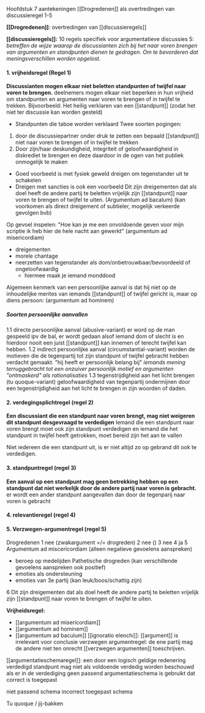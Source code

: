 Hoofdstuk 7 aantekeningen
[[Drogredenen]] als overtredingen van discussieregel 1-5

**[[Drogredenen]]**: overtredingen van [[discussieregels]]

**[[discussieregels]]:** 10 regels specifiek voor argumentatieve discussies
5: *betreffen de wijze waarop de discussianten zich bij het naar voren brengen van argumenten en standpunten dienen te gedragen. Om te bevorderen dat meningsverschillen worden opgelost.*

#### 1. vrijheidsregel (Regel 1)
**Discussianten mogen elkaar niet beletten standpunten of twijfel naar voren te brengen.**
deelnemers mogen elkaar niet beperken in hun vrijheid om standpunten en argumenten naar voren te brengen of in twijfel te trekken. 
Bijvoorbeeld: Het heilig verklaren van een [[standpunt]] (zodat het niet ter discussie kan worden gesteld) 
- Standpunten die taboe worden verklaard
Twee soorten pogingen:
1. door de discussiepartner onder druk te zetten een bepaald [[standpunt]] niet naar voren te brengen of in twijfel te trekken
2. Door zijn/haar deskundigheid, integriteit of geloofwaardigheid in diskrediet te brengen en deze daardoor in de ogen van het publiek onmogelijk te maken

- Goed voorbeeld is met fysiek geweld dreigen om tegenstander uit te schakelen
- Dreigen met sancties is ook een voorbeeld
Dit zijn dreigementen dat als doel heeft de andere  partij te beletten vrijelijk zijn [[standpunt]] naar voren te brengen of twijfel te uiten. (Argumentum ad bacalum)
(kan voorkomen als direct dreigement of subtieler, mogelijk verkeerde gevolgen bvb)

Op gevoel inspelen: "Hoe kan je me een onvoldoende geven voor mijn scriptie ik heb hier de hele nacht aan gewerkt" (argumentum ad misericordiam)

- dreigementen
- morele chantage
- neerzetten van tegenstander als dom/onbetrouwbaar/bevoordeeld of ongeloofwaardig
	- hiermee maak je iemand monddood

Algemeen kenmerk van een persoonlijke aanval is dat hij niet op de inhoudelijke merites van iemands [[standpunt]] of twijfel gericht is, maar op diens persoon: (argumentum ad hominem)
##### Soorten persoonlijke aanvallen
1.1 directe persoonlijke aanval (abusive-variant)
	er word op de man gespeeld ipv de bal, er wordt gedaan alsof iemand dom of slecht is en hierdoor nooit een juist [[standpunt]] kan innemen of terecht twijfel kan hebben.
1.2 indirect persoonlijke aanval (circumstantial-variant)
	worden de motieven die de tegenpartij tot zijn standpunt of twijfel gebracht hebben verdacht gemaakt. "hij heeft er persoonlijk belang bij"
	*iemands mening terruggebracht tot een onzuiver persoonlijk motief en argumenten "ontmaskerd" als rationalisaties*
1.3 tegenstrijdigheid aan het licht brengen (tu quoque-variant)
	geloofwaardigheid van tegenpartij ondermijnen door een tegenstrijdigheid aan het licht te brengen in zijn woorden of daden.
	

#### 2. verdegingsplichtregel (regel 2)
**Een discussiant die een standpunt naar voren brengt, mag niet weigeren dit standpunt desgevraagd te verdedigen**
Iemand die een standpunt naar voren brengt moet ook zijn standpunt verdedigen en iemand die het standpunt in twijfel heeft getrokken, moet bereid zijn het aan te vallen

Niet iedereen die een standpunt uit, is er niet altijd zo op gebrand dit ook te verdedigen.


#### 3. standpuntregel (regel 3)
**Een aanval op een standpunt mag geen betrekking hebben op een standpunt dat niet werkelijk door de andere partij naar voren is gebracht.**
er wordt een ander standpunt aangevallen dan door de tegenparij naar voren is gebracht


#### 4. relevantieregel (regel 4)


#### 5. Verzwegen-argumentregel (regel 5)




Drogredenen 
1 nee (zwakargument =/= drogreden)
2 nee ()
3 nee
4 ja
5 
Argumentum ad miscericordiam (alleen negatieve gevoelens aanspreken)
- beroep op medelijden
Pathetische drogreden (kan verschillende gevoelens aanspreken ook positief)
- emoties als ondersteuning
- emoties van 3e partij (kan leuk/boos/schattig zijn)

6 Dit zijn dreigementen dat als doel heeft de andere partij te beletten vrijelijk zijn [[standpunt]] naar voren te brengen of twijfel te uiten. 

**Vrijheidsregel:**
- [[argumentum ad misericordiam]]
- [[argumentum ad hominem]]
- [[argumentum ad baculum]]
[[ignoratio elenchi]]: [[argument]] is irrelevant voor conclusie
verzwegen argumentregel: de ene partij mag de andere niet ten onrecht [[verzwegen argumenten]] toeschrijven.

[[argumentatieschemaregel]]: een door een logisch geldige redenering verdedigd standpunt mag niet als voldoende verdedig worden beschouwd als er in de verdediging geen passend argumentatieschema is gebruikt dat correct is toegepast

niet passend schema
incorrect toegepast schema

Tu quoque / jij-bakken

